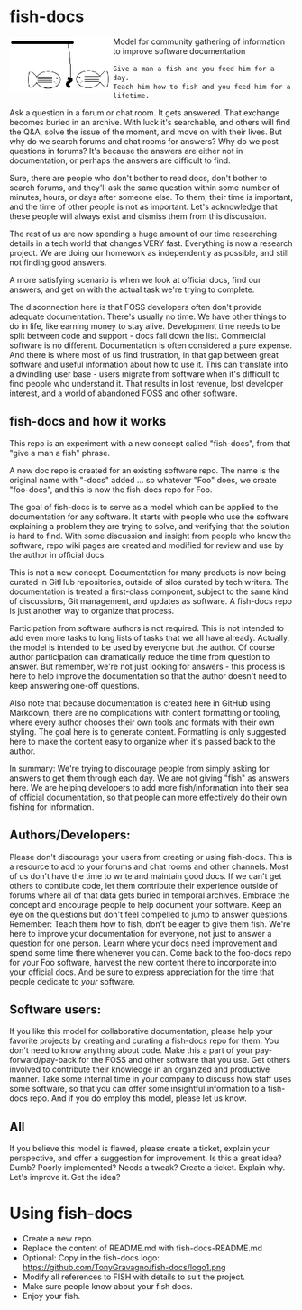 # fish-docs
<img align="left" src="logo1.jpg" />
Model for community gathering of information to improve software documentation

    Give a man a fish and you feed him for a day.
    Teach him how to fish and you feed him for a lifetime.

Ask a question in a forum or chat room. It gets answered. That exchange becomes buried in an archive. With luck it's searchable, and others will find the Q&A, solve the issue of the moment, and move on with their lives. But why do we search forums and chat rooms for answers? Why do we post questions in forums? It's because the answers are either not in documentation, or perhaps the answers are difficult to find.

Sure, there are people who don't bother to read docs, don't bother to search forums, and they'll ask the same question within some number of minutes, hours, or days after someone else. To them, their time is important, and the time of other people is not as important. Let's acknowledge that these people will always exist and dismiss them from this discussion.

The rest of us are now spending a huge amount of our time researching details in a tech world that changes VERY fast. Everything is now a research project. We are doing our homework as independently as possible, and still not finding good answers. 

A more satisfying scenario is when we look at official docs, find our answers, and get on with the actual task we're trying to complete.

The disconnection here is that FOSS developers often don't provide adequate documentation. There's usually no time. We have other things to do in life, like earning money to stay alive. Development time needs to be split between code and support - docs fall down the list. Commercial software is no different. Documentation is often considered a pure expense. And there is where most of us find frustration, in that gap between great software and useful information about how to use it. This can translate into a dwindling user base - users migrate from software when it's difficult to find people who understand it. That results in lost revenue, lost developer interest, and a world of abandoned FOSS and other software.

## fish-docs and how it works

This repo is an experiment with a new concept called "fish-docs", from that "give a man a fish" phrase.

A new doc repo is created for an existing software repo. The name is the original name with "-docs" added ... so whatever "Foo" does, we create "foo-docs", and this is now the fish-docs repo for Foo.

The goal of fish-docs is to serve as a model which can be applied to the documentation for any software. It starts with people who use the software explaining a problem they are trying to solve, and verifying that the solution is hard to find. With some discussion and insight from people who know the software, repo wiki pages are created and modified for review and use by the author in official docs.

This is not a new concept. Documentation for many products is now being curated in GitHub repositories, outside of silos curated by tech writers. The documentation is treated a first-class component, subject to the same kind of discussions, Git management, and updates as software. A fish-docs repo is just another way to organize that process.

Participation from software authors is not required. This is not intended to add even more tasks to long lists of tasks that we all have already. Actually, the model is intended to be used by everyone but the author. Of course author participation can dramatically reduce the time from question to answer. But remember, we're not just looking for answers - this process is here to help improve the documentation so that the author doesn't need to keep answering one-off questions.

Also note that because documentation is created here in GitHub using Markdown, there are no complications with content formatting or tooling, where every author chooses their own tools and formats with their own styling. The goal here is to generate content. Formatting is only suggested here to make the content easy to organize when it's passed back to the author.

In summary: We're trying to discourage people from simply asking for answers to get them through each day. We are not giving "fish" as answers here. We are helping developers to add more fish/information into their sea of official documentation, so that people can more effectively do their own fishing for information.

## Authors/Developers:

Please don't discourage your users from creating or using fish-docs. This is a resource to add to your forums and chat rooms and other channels. Most of us don't have the time to write and maintain good docs. If we can't get others to contibute code, let them contribute their experience outside of forums where all of that data gets buried in temporal archives. Embrace the concept and encourage people to help document your software. Keep an eye on the questions but don't feel compelled to jump to answer questions. Remember: Teach them how to fish, don't be eager to give them fish. We're here to improve your documentation for everyone, not just to answer a question for one person. Learn where your docs need improvement and spend some time there whenever you can. Come back to the foo-docs repo for your Foo software, harvest the new content there to incorporate into your official docs. And be sure to express appreciation for the time that people dedicate to _your_ software.

## Software users:

If you like this model for collaborative documentation, please help your favorite projects by creating and curating a fish-docs repo for them. You don't need to know anything about code. Make this a part of your pay-forward/pay-back for the FOSS and other software that you use. Get others involved to contribute their knowledge in an organized and productive manner. Take some internal time in your company to discuss how staff uses some software, so that you can offer some insightful information to a fish-docs repo. And if you do employ this model, please let us know.

## All

If you believe this model is flawed, please create a ticket, explain your perspective, and offer a suggestion for improvement. Is this a great idea? Dumb? Poorly implemented? Needs a tweak? Create a ticket. Explain why. Let's improve it. Get the idea?


# Using fish-docs

- Create a new repo.
- Replace the content of README.md with fish-docs-README.md
- Optional: Copy in the fish-docs logo: https://github.com/TonyGravagno/fish-docs/logo1.png 
- Modify all references to FISH with details to suit the project.
- Make sure people know about your fish docs.
- Enjoy your fish.

